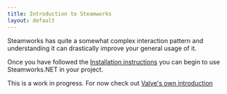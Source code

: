 ```yaml
---
title: Introduction to Steamworks
layout: default
---
```

Steamworks has quite a somewhat complex interaction pattern and understanding it can drastically improve your general usage of it.

Once you have followed the [Installation instructions](installation.md) you can begin to use Steamworks.NET in your project.

This is a work in progress. For now check out [Valve's own introduction](https://partner.steamgames.com/documentation/getting_started)


